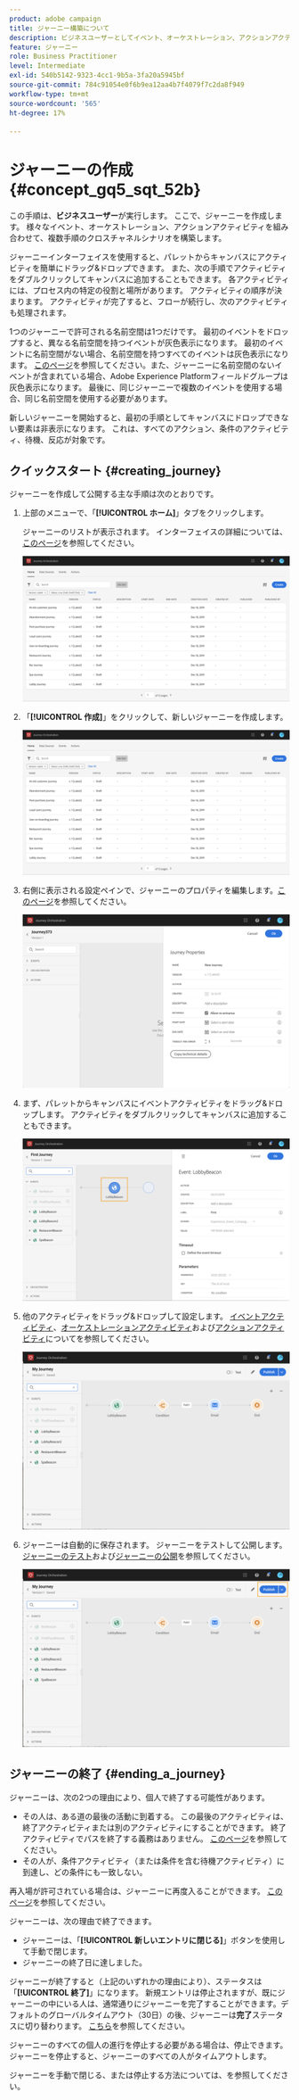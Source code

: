 ```yaml
---
product: adobe campaign
title: ジャーニー構築について
description: ビジネスユーザーとしてイベント、オーケストレーション、アクションアクティビティを組み合わせ、ジャーニーを構築する方法を学びます。
feature: ジャーニー
role: Business Practitioner
level: Intermediate
exl-id: 540b5142-9323-4cc1-9b5a-3fa20a5945bf
source-git-commit: 784c91054e0f6b9ea12aa4b7f4079f7c2da8f949
workflow-type: tm+mt
source-wordcount: '565'
ht-degree: 17%

---
```


# ジャーニーの作成 {#concept_gq5_sqt_52b}

この手順は、**ビジネスユーザー**&#x200B;が実行します。 ここで、ジャーニーを作成します。 様々なイベント、オーケストレーション、アクションアクティビティを組み合わせて、複数手順のクロスチャネルシナリオを構築します。

ジャーニーインターフェイスを使用すると、パレットからキャンバスにアクティビティを簡単にドラッグ&amp;ドロップできます。 また、次の手順でアクティビティをダブルクリックしてキャンバスに追加することもできます。 各アクティビティには、プロセス内の特定の役割と場所があります。 アクティビティの順序が決まります。 アクティビティが完了すると、フローが続行し、次のアクティビティも処理されます。

1つのジャーニーで許可される名前空間は1つだけです。 最初のイベントをドロップすると、異なる名前空間を持つイベントが灰色表示になります。 最初のイベントに名前空間がない場合、名前空間を持つすべてのイベントは灰色表示になります。 [このページ](../event/selecting-the-namespace.md)を参照してください。また、ジャーニーに名前空間のないイベントが含まれている場合、Adobe Experience Platformフィールドグループは灰色表示になります。 最後に、同じジャーニーで複数のイベントを使用する場合、同じ名前空間を使用する必要があります。

新しいジャーニーを開始すると、最初の手順としてキャンバスにドロップできない要素は非表示になります。 これは、すべてのアクション、条件のアクティビティ、待機、反応が対象です。

## クイックスタート {#creating_journey}

ジャーニーを作成して公開する主な手順は次のとおりです。

1. 上部のメニューで、「**[!UICONTROL ホーム]**」タブをクリックします。

   ジャーニーのリストが表示されます。 インターフェイスの詳細については、[このページ](../building-journeys/using-the-journey-designer.md)を参照してください。

   ![](../assets/journey30.png)

1. 「**[!UICONTROL 作成]**」をクリックして、新しいジャーニーを作成します。

   ![](../assets/journey31.png)

1. 右側に表示される設定ペインで、ジャーニーのプロパティを編集します。[このページ](../building-journeys/changing-properties.md)を参照してください。

   ![](../assets/journey32.png)

1. まず、パレットからキャンバスにイベントアクティビティをドラッグ&amp;ドロップします。 アクティビティをダブルクリックしてキャンバスに追加することもできます。

   ![](../assets/journey33.png)

1. 他のアクティビティをドラッグ&amp;ドロップして設定します。 [イベントアクティビティ](../building-journeys/event-activities.md)、[オーケストレーションアクティビティ](../building-journeys/about-orchestration-activities.md)および[アクションアクティビティ](../building-journeys/about-action-activities.md)についてを参照してください。

   ![](../assets/journey34.png)

1. ジャーニーは自動的に保存されます。 ジャーニーをテストして公開します。 [ジャーニーのテスト](../building-journeys/testing-the-journey.md)および[ジャーニーの公開](../building-journeys/publishing-the-journey.md)を参照してください。

   ![](../assets/journey36.png)

## ジャーニーの終了 {#ending_a_journey}

ジャーニーは、次の2つの理由により、個人で終了する可能性があります。

* その人は、ある道の最後の活動に到着する。 この最後のアクティビティは、終了アクティビティまたは別のアクティビティにすることができます。 終了アクティビティでパスを終了する義務はありません。 [このページ](../building-journeys/end-activity.md)を参照してください。
* その人が、条件アクティビティ（または条件を含む待機アクティビティ）に到達し、どの条件にも一致しない。

再入場が許可されている場合は、ジャーニーに再度入ることができます。 [このページ](../building-journeys/changing-properties.md)を参照してください。

ジャーニーは、次の理由で終了できます。

* ジャーニーは、「**[!UICONTROL 新しいエントリに閉じる]**」ボタンを使用して手動で閉じます。
* ジャーニーの終了日に達しました。

ジャーニーが終了すると（上記のいずれかの理由により）、ステータスは「**[!UICONTROL 終了]**」になります。 新規エントリは停止されますが、既にジャーニーの中にいる人は、通常通りにジャーニーを完了することができます。デフォルトのグローバルタイムアウト（30日）の後、ジャーニーは&#x200B;**完了**&#x200B;ステータスに切り替わります。 [こちら](../building-journeys/changing-properties.md#entrance)を参照してください。

ジャーニーのすべての個人の進行を停止する必要がある場合は、停止できます。 ジャーニーを停止すると、ジャーニーのすべての人がタイムアウトします。

ジャーニーを手動で閉じる、または停止する方法については、[](../building-journeys/terminating-a-journey.md)を参照してください。
